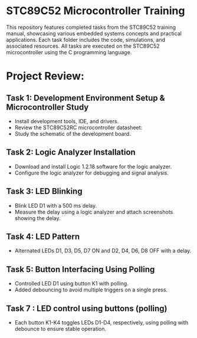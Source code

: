 # STC89C52 Microcontroller Training
This repository features completed tasks from the STC89C52 training manual, showcasing various embedded systems concepts and practical applications. Each task folder includes the code, simulations, and associated resources. All tasks are executed on the STC89C52 microcontroller using the C programming language.

# Project Review: 
## Task 1: Development Environment Setup & Microcontroller Study
- Install development tools, IDE, and drivers.
- Review the STC89C52RC microcontroller datasheet:
- Study the schematic of the development board.

## Task 2: Logic Analyzer Installation
- Download and install Logic 1.2.18 software for the logic analyzer.
- Configure the logic analyzer for debugging and signal analysis.

## Task 3: LED Blinking
- Blink LED D1 with a 500 ms delay.
- Measure the delay using a logic analyzer and attach screenshots showing the delay.

## Task 4: LED Pattern
- Alternated LEDs D1, D3, D5, D7 ON and D2, D4, D6, D8 OFF with a delay.

## Task 5: Button Interfacing Using Polling
- Controlled LED D1 using button K1 with polling.
- Added debouncing to avoid multiple triggers on a single press.

## Task 7 : LED control using buttons (polling) 
- Each button K1-K4 toggles LEDs D1-D4, respectively, using polling with debounce to ensure stable operation.